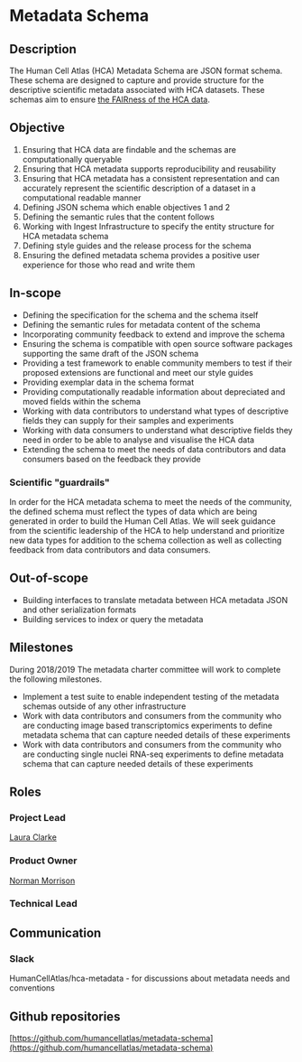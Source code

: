 
# Metadata Schema

## Description

The Human Cell Atlas (HCA) Metadata Schema are JSON format schema. These schema are designed to capture and provide structure for the descriptive scientific metadata associated with HCA datasets. These schemas aim to ensure [the FAIRness of the HCA data](https://www.nature.com/articles/sdata201618).

## Objective

1. Ensuring that HCA data are findable and the schemas are computationally queryable
2. Ensuring that HCA metadata supports reproducibility and reusability
3. Ensuring that HCA metadata has a consistent representation and can accurately represent the scientific description of a dataset in a computational readable manner
4. Defining JSON schema which enable objectives 1 and 2
5. Defining the semantic rules that the content follows
6. Working with Ingest Infrastructure to specify the entity structure for HCA metadata schema
7. Defining style guides and the release process for the schema
8. Ensuring the defined metadata schema provides a positive user experience for those who read and write them

## In-scope

* Defining the specification for the schema and the schema itself
* Defining the semantic rules for metadata content of the schema
* Incorporating community feedback to extend and improve the schema
* Ensuring the schema is compatible with open source software packages supporting the same draft of the JSON schema
* Providing a test framework to enable community members to test if their proposed extensions are functional and meet our style guides
* Providing exemplar data in the schema format
* Providing computationally readable information about depreciated and moved fields within the schema
* Working with data contributors to understand what types of descriptive fields they can supply for their samples and experiments
* Working with data consumers to understand what descriptive fields they need in order to be able to analyse and visualise the HCA data
* Extending the schema to meet the needs of data contributors and data consumers based on the feedback they provide

### Scientific "guardrails"

In order for the HCA metadata schema to meet the needs of the community, the defined schema must reflect the types of data which are being generated in order to build the Human Cell Atlas. We will seek guidance from the scientific leadership of the HCA to help understand and prioritize new data types for addition to the schema collection as well as collecting feedback from data contributors and data consumers.

## Out-of-scope

* Building interfaces to translate metadata between HCA metadata JSON and other serialization formats
* Building services to index or query the metadata

## Milestones

During 2018/2019 The metadata charter committee will work to complete the following milestones.

* Implement a test suite to enable independent testing of the metadata schemas outside of any other infrastructure
* Work with data contributors and consumers from the community who are conducting image based transcriptomics experiments to define metadata schema that can capture needed details of these experiments
* Work with data contributors and consumers from the community who are conducting single nuclei RNA-seq experiments to define metadata schema that can capture needed details of these experiments

## Roles

### Project Lead
[Laura Clarke](mailto:laura@ebi.ac.uk)
### Product Owner
[Norman Morrison](mailto:norman@ebi.ac.uk)
### Technical Lead


## Communication

### Slack

HumanCellAtlas/hca-metadata - for discussions about metadata needs and conventions

## Github repositories

[https://github.com/humancellatlas/metadata-schema](https://github.com/humancellatlas/metadata-schema)
